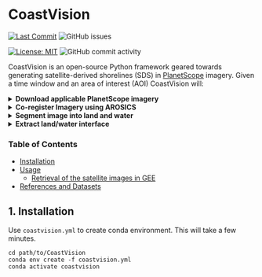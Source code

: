 # CoastVision
[![Last Commit](https://img.shields.io/github/last-commit/Climate-Resilience-Collaborative/CoastVision)](
https://github.com/Climate-Resilience-Collaborative/CoastVision/commits/)
![GitHub issues](https://img.shields.io/github/issues/Climate-Resilience-Collaborative/CoastVision)
<!-- [![GitHub release](https://img.shields.io/github/release/Climate-Resilience-Collaborative/CoastVision)](https://GitHub.com/Climate-Resilience-Collaborative/CoastVision/releases/) -->
[![License: MIT](https://img.shields.io/badge/License-MIT-yellow.svg)](https://opensource.org/licenses/MIT)
![GitHub commit activity](https://img.shields.io/github/commit-activity/y/Climate-Resilience-Collaborative/CoastVision)
<!-- [![DOI](https://zenodo.org/badge/DOI/10.5281/zenodo.2779293.svg)](https://doi.org/10.5281/zenodo.2779293) -->
<!-- [![Join the chat at https://gitter.im/CoastSat/community](https://badges.gitter.im/spyder-ide/spyder.svg)](https://gitter.im/CoastSat/community) -->

CoastVision is an open-source Python framework geared towards generating satellite-derived shorelines (SDS) in [PlanetScope](https://developers.planet.com/docs/data/planetscope/) imagery. Given a time window and an area of interest (AOI) CoastVision will:

<details>
<summary><strong>Download applicable PlanetScope imagery</strong></summary>

</details>
<details>
<summary><strong>Co-register Imagery using AROSICS</strong></summary>
<a href="https://danschef.git-pages.gfz-potsdam.de/arosics/doc/">AROSICS</a> is an open-source <a href="https://pypi.org/project/arosics/">Python package</a> which performs image co-registration for multi-sensor satellite data.
</details>
<details>
<summary><strong>Segment image into land and water</strong></summary>
</details>
<details>
<summary><strong>Extract land/water interface</strong></summary>
</details>


### Table of Contents

- [Installation](#installation)
- [Usage](#usage)
   - [Retrieval of the satellite images in GEE](#retrieval)
- [References and Datasets](#references)


## 1. Installation<a name="introduction"></a>
Use `coastvision.yml` to create conda environment. This will take a few minutes.
```
cd path/to/CoastVision
conda env create -f coastvision.yml
conda activate coastvision
```
